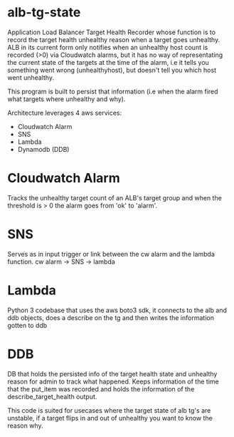 # alb-tg-state

Application Load Balancer Target Health Recorder whose function is to record the target health unhealthy reason when a target goes unhealthy.
ALB in its current form only notifies when an unhealthy host count is recorded (>0) via Cloudwatch alarms, but it has no way of representating the current
state of the targets at the time of the alarm, i.e it tells you something went wrong (unhealthyhost), but doesn't tell you which host went unhealthy.

This program is built to persist that information (i.e when the alarm fired what targets where unhealthy and why).

Architecture leverages 4 aws services:

- Cloudwatch Alarm
- SNS
- Lambda
- Dynamodb (DDB)

#  Cloudwatch Alarm

Tracks the unhealthy target count of an ALB's target group and when the threshold is > 0 the alarm goes from 'ok' to 'alarm'.


#  SNS

Serves as in input trigger or link between the cw alarm and the lambda function.
cw alarm -> SNS -> lambda

#  Lambda

Python 3 codebase that uses the aws boto3 sdk, it connects to the alb and ddb objects, does a describe on the tg and then writes the information
gotten to ddb

#  DDB

DB that holds the persisted info of the target health state and unhealthy reason for admin to track what happened.
Keeps information of the time that the put_item was recorded and holds the information of the describe_target_health output.

This code is suited for usecases where the target state of alb tg's are unstable, if a target flips in and out of unhealthy you want to know the reason why.